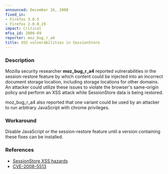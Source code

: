 ```yaml
---
announced: December 16, 2008
fixed_in:
- Firefox 3.0.5
- Firefox 2.0.0.19
impact: Critical
mfsa_id: 2008-69
reporter: moz_bug_r_a4
title: XSS vulnerabilities in SessionStore
---
```


<h3>Description</h3>

<p>Mozilla security researcher <strong>moz_bug_r_a4</strong> reported
vulnerabilities in the session-restore feature by which content could be
injected into an incorrect document storage location, including
storage locations for other domains.  An attacker could utilize these
issues to violate the browser's same-origin policy and perform an XSS
attack while SessionStore data is being restored.</p>

<p>moz_bug_r_a4 also reported that one variant could be used by an
attacker to run arbitrary JavaScript with chrome privileges.</p>

<h3>Workaround</h3>

<p>Disable JavaScript or the session-restore feature until a version
containing these fixes can be installed.</p>

<h3>References</h3>

<ul>
  <li><a href="https://bugzilla.mozilla.org/buglist.cgi?bug_id=463205,463206,464620,461743">SessionStore XSS hazards</a></li>
  <li><a class="ex-ref" href="http://cve.mitre.org/cgi-bin/cvename.cgi?name=CVE-2008-5513">CVE-2008-5513</a></li>
</ul>



